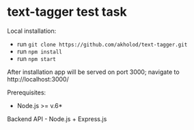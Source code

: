 # text-tagger test task

Local installation: 
  * run `git clone https://github.com/akholod/text-tagger.git`
  * run `npm install`
  * run `npm start`
  
After installation app will be served on port 3000; navigate to http://localhost:3000/

Prerequisites:
* Node.js >= v.6*

Backend API - Node.js + Express.js
